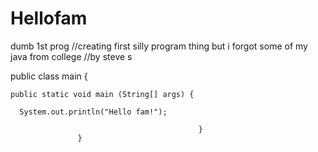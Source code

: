 # Hellofam
dumb 1st prog
//creating first silly program thing but i forgot some of my java from college
//by steve s

public class main {
    
    public static void main (String[] args) {
    
      System.out.println("Hello fam!");
      
                                              }
                   }
